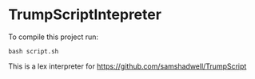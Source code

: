 # TrumpScriptIntepreter
To compile this project run:
```
bash script.sh
```
This is a lex interpreter for https://github.com/samshadwell/TrumpScript
